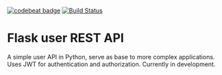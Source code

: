 [![codebeat badge](https://codebeat.co/badges/e5324603-8e2e-478e-b502-afd59dccb37c)](https://codebeat.co/projects/github-com-matheuscmelo-user_api-master) [![Build Status](https://travis-ci.com/matheuscmelo/user_api.svg?branch=master)](https://travis-ci.com/matheuscmelo/user_api)
# Flask user REST API
A simple user API in Python, serve as base to more complex applications.
Uses JWT for authentication and authorization.
Currently in development.
